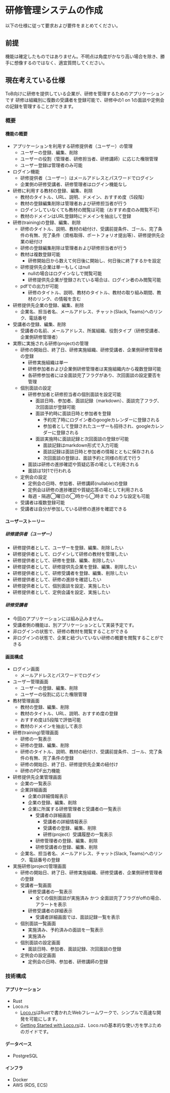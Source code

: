 # 研修管理システムの作成
以下の仕様に従って要求および要件をまとめてください。

## 前提
機能は確定したものではありません。不明点は角度がかなり高い場合を除き、勝手に想像するのではなく、適宜質問してください。

## 現在考えている仕様
ToB向けに研修を提供している企業が、研修を管理するためのアプリケーションです
研修は組織別に復数の受講者を登録可能で、研修中の1 on 1の面談や定例会の記録を管理することができます。

### 概要
#### 機能の概要
- アプリケーションを利用する研修提供者（ユーザー）の管理
  - ユーザーの登録、編集、削除
  - ユーザーの役割（管理者、研修担当者、研修講師）に応じた権限管理
  - ユーザー登録は管理者のみ可能
- ログイン機能
  - 研修提供者（ユーザー）はメールアドレスとパスワードでログイン
  - 企業側の研修受講者、研修管理者はログイン機能なし
- 研修に利用する教材の登録、編集、削除
  - 教材のタイトル、URL、説明、ドメイン、おすすめ度（5段階）
  - 教材の登録編集削除は管理者および研修担当者が行う
  - ログインしていなくても教材の閲覧は可能（おすすめ度のみ閲覧不可）
  - 教材のドメインはURL登録時にドメインを抽出して登録
- 研修(training)の登録、編集、削除
  - 研修のタイトル、説明、教材の紐付け、受講前提条件、ゴール、完了条件の有無、完了条件（資格取得、ポートフォリオ提出等）、研修提供先企業の紐付け
  - 研修の登録編集削除は管理者および研修担当者が行う
  - 教材は複数登録可能
    - 研修開始日から数えて何日後に開始し、何日後に終了するかを設定
  - 研修提供先企業は単一もしくはnull
    - nullの場合はログインなしで閲覧可能
    - 研修提供先企業が登録されている場合は、ログイン者のみ閲覧可能
  - pdfでの出力が可能
    - 研修のタイトル、説明、教材のタイトル、教材の取り組み期間、教材のリンク、の情報を含む
- 研修提供先企業の登録、編集、削除
  - 企業名、担当者名、メールアドレス、チャット(Slack, Teams)へのリンク、電話番号
- 受講者の登録、編集、削除
  - 受講者の名前、メールアドレス、所属組織、役割タイプ（研修受講者、企業側研修管理者）
- 実際に実施される研修(project)の管理
  - 研修の開始日、終了日、研修実施組織、研修受講者、企業側研修管理者の登録
    - 研修実施組織は単一
    - 研修参加者および企業側研修管理者は実施組織内から複数登録可能
    - 各研修参加者には全面談完了フラグがあり、次回面談の設定要否を管理
  - 個別面談の設定
    - 研修参加者と研修担当者の個別面談を設定可能
      - 面談日時、参加者、面談記録（markdown）、面談完了フラグ、次回面談が登録可能
      - 面談予約時に面談日時と参加者を登録
        - 予約完了時にログイン者のgoogleカレンダーに登録される
        - 参加者として登録されたユーザーも招待され、googleカレンダーに登録される
      - 面談実施時に面談記録と次回面談の登録が可能
        - 面談記録はmarkdown形式で入力可能
        - 面談記録は面談日時と参加者の情報とともに保存される
        - 次回面談の登録は、面談予約と同様の形式で行う
    - 面談は研修の進捗確認や質疑応答の場として利用される
    - 面談は1対1で行われる
  - 定例会の設定
    - 定例会の日時、参加者、研修講師(nullable)の登録
    - 定例会は研修の進捗確認や質疑応答の場として利用される
    - 毎週・隔週◯曜日の◯時から◯時まで のような設定も可能
  - 受講者は複数登録可能
  - 受講者は自分が参加している研修の進捗を確認できる

#### ユーザーストーリー
##### 研修提供者（ユーザー）
- 研修提供者として、ユーザーを登録、編集、削除したい
- 研修提供者として、ログインして研修の教材を管理したい
- 研修提供者として、研修を登録、編集、削除したい
- 研修提供者として、研修提供先企業を登録、編集、削除したい
- 研修提供者として、研修受講者を登録、編集、削除したい
- 研修提供者として、研修の進捗を確認したい
- 研修提供者として、個別面談を設定、実施したい
- 研修提供者として、定例会議を設定、実施したい

##### 研修受講者
- 今回のアプリケーションには組み込みません。
- 受講者側の機能は、別アプリケーションとして実装予定です。
- 非ログインの状態で、研修の教材を閲覧することができる
- 非ログインの状態で、企業と紐づいていない研修の概要を閲覧することができる

#### 画面構成
- ログイン画面
  - メールアドレスとパスワードでログイン
- ユーザー管理画面
  - ユーザーの登録、編集、削除
  - ユーザーの役割に応じた権限管理
- 教材管理画面
  - 教材の登録、編集、削除
  - 教材のタイトル、URL、説明、おすすめ度の登録
  - おすすめ度は5段階で評価可能
  - 教材のドメインを抽出して表示
- 研修(training)管理画面
  - 研修の一覧表示
  - 研修の登録、編集、削除
  - 研修のタイトル、説明、教材の紐付け、受講前提条件、ゴール、完了条件の有無、完了条件の登録
  - 研修の開始日、終了日、研修提供先企業の紐付け
  - 研修のPDF出力機能
- 研修提供先企業管理画面
  - 企業の一覧表示
  - 企業詳細画面
    - 企業の詳細情報表示
    - 企業の登録、編集、削除
    - 企業に所属する研修管理者と受講者の一覧表示
      - 受講者の詳細画面
        - 受講者の詳細情報表示
        - 受講者の登録、編集、削除
        - 研修(project）受講履歴の一覧表示
      - 研修管理者の登録、編集、削除
      - 研修受講者の登録、編集、削除
  - 企業名、担当者名、メールアドレス、チャット(Slack, Teams)へのリンク、電話番号の登録
- 実施研修(project)管理画面
  - 研修の開始日、終了日、研修実施組織、研修受講者、企業側研修管理者の登録
  - 受講者一覧画面
    - 研修受講者の一覧表示
      - 全ての個別面談が実施済み かつ 全面談完了フラグがoffの場合、アラートを表示
    - 研修受講者の詳細表示
      - 受講者詳細画面では、面談記録一覧を表示
  - 個別面談一覧画面
    - 実施済み、予約済みの面談を一覧表示
    - 実施済み
  - 個別面談の設定画面
    - 面談日時、参加者、面談記録、次回面談の登録
  - 定例会の設定画面
    - 定例会の日時、参加者、研修講師の登録

### 技術構成
#### アプリケーション
- Rust
- Loco.rs
  - [Loco.rs](https://loco.rs/)はRustで書かれたWebフレームワークで、シンプルで高速な開発を可能にします。
  - [Getting Started with Loco.rs](https://loco.rs/docs/getting-started/)は、Loco.rsの基本的な使い方を学ぶためのガイドです。

#### データベース
- PostgreSQL

#### インフラ
- Docker
- AWS (RDS, ECS)
